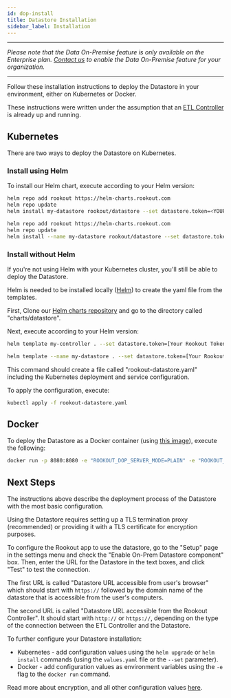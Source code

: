 ```yaml
---
id: dop-install
title: Datastore Installation
sidebar_label: Installation
---
```


---

*Please note that the Data On-Premise feature is only available on the Enterprise plan. [Contact us](https://www.rookout.com/company/contact) to enable the Data On-Premise feature for your organization.*

---

Follow these installation instructions to deploy the Datastore in your environment, either on Kubernetes or Docker.

These instructions were written under the assumption that an [ETL Controller](etl-controller-intro.md) is already up and running.

## Kubernetes

There are two ways to deploy the Datastore on Kubernetes.

### Install using Helm

To install our Helm chart, execute according to your Helm version:

<!--DOCUSAURUS_CODE_TABS-->

<!--Helm v3-->

```bash
helm repo add rookout https://helm-charts.rookout.com
helm repo update
helm install my-datastore rookout/datastore --set datastore.token=<YOUR_ORGANIZATION_TOKEN>
```

<div class="rookout-org-info"></div>

<!--Helm v2-->

```bash
helm repo add rookout https://helm-charts.rookout.com
helm repo update
helm install --name my-datastore rookout/datastore --set datastore.token=<YOUR_ORGANIZATION_TOKEN>
```

<div class="rookout-org-info"></div>

<!--END_DOCUSAURUS_CODE_TABS-->
 
### Install without Helm

If you're not using Helm with your Kubernetes cluster, you'll still be able to deploy the Datastore.

Helm is needed to be installed locally ([Helm](https://helm.sh/docs/intro/install/)) to create the yaml file from the templates.

First, Clone our [Helm charts repository](https://github.com/Rookout/helm-charts) and go to the directory called "charts/datastore".

Next, execute according to your Helm version:

<!--DOCUSAURUS_CODE_TABS-->

<!--Helm v3-->

```bash
helm template my-controller . --set datastore.token=[Your Rookout Token] > rookout-datastore.yaml
```

<div class="rookout-org-info"></div>

<!--Helm v2-->

```bash
helm template --name my-datastore . --set datastore.token=[Your Rookout Token] > rookout-datastore.yaml
```

<div class="rookout-org-info"></div>

<!--END_DOCUSAURUS_CODE_TABS-->

This command should create a file called "rookout-datastore.yaml" including the Kubernetes deployment and service configuration.

To apply the configuration, execute:

```bash
kubectl apply -f rookout-datastore.yaml
```

## Docker

To deploy the Datastore as a Docker container (using [this image](https://hub.docker.com/r/rookout/data-on-prem/)), execute the following:

```bash
docker run -p 8080:8080 -e "ROOKOUT_DOP_SERVER_MODE=PLAIN" -e "ROOKOUT_TOKEN=[Your Rookout Token]" rookout/data-on-prem
```

<div class="rookout-org-info"></div>

## Next Steps

The instructions above describe the deployment process of the Datastore with the most basic configuration.

Using the Datastore requires setting up a TLS termination proxy (recommended) or providing it with a TLS certificate for encryption purposes.

To configure the Rookout app to use the datastore, go to the "Setup" page in the settings menu and check the "Enable On-Prem Datastore component" box. Then, enter the URL for the Datastore in the text boxes, and click "Test" to test the connection.

The first URL is called "Datastore URL accessible from user's browser" which should start with `https://` followed by the domain name of the datastore that is accessible from the user's computers.

The second URL is called "Datastore URL accessible from the Rookout Controller". It should start with `http://` or `https://`, depending on the type of the connection between the ETL Controller and the Datastore.

To further configure your Datastore installation:

* Kubernetes - add configuration values using the `helm upgrade` or `helm install` commands (using the `values.yaml` file or the `--set` parameter).
* Docker - add configuration values as environment variables using the `-e` flag to the `docker run` command.

Read more about encryption, and all other configuration values [here](dop-config.md#helm-values).

